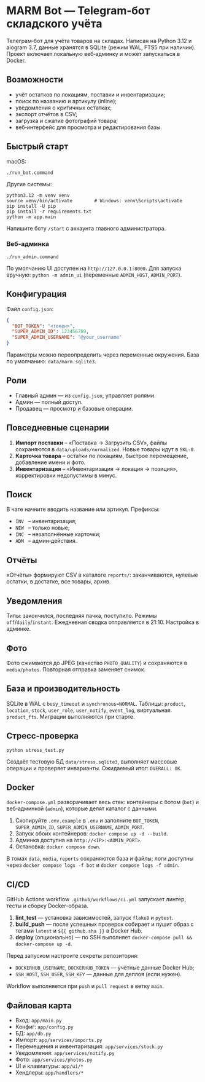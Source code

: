 # MARM Bot — Telegram‑бот складского учёта

Телеграм‑бот для учёта товаров на складах. Написан на Python 3.12 и aiogram 3.7, данные хранятся в SQLite (режим WAL, FTS5 при наличии). Проект включает локальную веб‑админку и может запускаться в Docker.

## Возможности
- учёт остатков по локациям, поставки и инвентаризации;
- поиск по названию и артикулу (inline);
- уведомления о критичных остатках;
- экспорт отчётов в CSV;
- загрузка и сжатие фотографий товара;
- веб‑интерфейс для просмотра и редактирования базы.

## Быстрый старт
macOS:
```
./run_bot.command
```
Другие системы:
```
python3.12 -m venv venv
source venv/bin/activate        # Windows: venv\Scripts\activate
pip install -U pip
pip install -r requirements.txt
python -m app.main
```
Напишите боту `/start` с аккаунта главного администратора.

### Веб‑админка
```
./run_admin.command
```
По умолчанию UI доступен на `http://127.0.0.1:8000`. Для запуска вручную: `python -m admin_ui` (переменные `ADMIN_HOST`, `ADMIN_PORT`).

## Конфигурация
Файл `config.json`:
```json
{
  "BOT_TOKEN": "<токен>",
  "SUPER_ADMIN_ID": 123456789,
  "SUPER_ADMIN_USERNAME": "@your_username"
}
```
Параметры можно переопределить через переменные окружения. База по умолчанию: `data/marm.sqlite3`.

## Роли
- Главный админ — из `config.json`, управляет ролями.
- Админ — полный доступ.
- Продавец — просмотр и базовые операции.

## Повседневные сценарии
1. **Импорт поставки** – «Поставка → Загрузить CSV», файлы сохраняются в `data/uploads/normalized`. Новые товары идут в `SKL‑0`.
2. **Карточка товара** – остатки по локациям, быстрое перемещение, добавление имени и фото.
3. **Инвентаризация** – «Инвентаризация → локация → позиция», корректировки недопустимы в минус.

## Поиск
В чате начните вводить название или артикул. Префиксы:
- `INV ` – инвентаризация;
- `NEW ` – только новые;
- `INC ` – незаполнённые карточки;
- `ADM ` – админ‑действия.

## Отчёты
«Отчёты» формируют CSV в каталоге `reports/`: заканчиваются, нулевые остатки, в достатке, все товары, архив.

## Уведомления
Типы: закончился, последняя пачка, поступило. Режимы `off`/`daily`/`instant`. Ежедневная сводка отправляется в 21:10. Настройка в админке.

## Фото
Фото сжимаются до JPEG (качество `PHOTO_QUALITY`) и сохраняются в `media/photos`. Повторная отправка заменяет снимок.

## База и производительность
SQLite в WAL с `busy_timeout` и `synchronous=NORMAL`. Таблицы: `product`, `location`, `stock`, `user_role`, `user_notify`, `event_log`, виртуальная `product_fts`. Миграции выполняются при старте.

## Стресс‑проверка
```
python stress_test.py
```
Создаёт тестовую БД `data/stress.sqlite3`, выполняет массовые операции и проверяет инварианты. Ожидаемый итог: `OVERALL: OK`.

## Docker
`docker-compose.yml` разворачивает весь стек: контейнеры с ботом (`bot`) и веб‑админкой (`admin`), которые делят каталог с данными.

1. Скопируйте `.env.example` в `.env` и заполните `BOT_TOKEN`, `SUPER_ADMIN_ID`, `SUPER_ADMIN_USERNAME`, `ADMIN_PORT`.
2. Запуск обоих контейнеров: `docker compose up -d --build`.
3. Админка доступна на `http://<IP>:<ADMIN_PORT>`.
4. Остановка: `docker compose down`.

В томах `data`, `media`, `reports` сохраняются база и файлы; логи доступны через `docker compose logs -f bot` и `docker compose logs -f admin`.

## CI/CD

GitHub Actions workflow `.github/workflows/ci.yml` запускает линтер, тесты и сборку Docker-образа.

1. **lint_test** — установка зависимостей, запуск `flake8` и `pytest`.
2. **build_push** — после успешных проверок собирает и пушит образ с тегами `latest` и `${{ github.sha }}` в Docker Hub.
3. **deploy** (опционально) — по SSH выполняет `docker-compose pull && docker-compose up -d`.

Перед запуском настроите секреты репозитория:
- `DOCKERHUB_USERNAME`, `DOCKERHUB_TOKEN` — учётные данные Docker Hub;
- `SSH_HOST`, `SSH_USER`, `SSH_KEY` — данные для деплоя (если нужен).

Workflow выполняется при `push` и `pull request` в ветку `main`.

## Файловая карта
- Вход: `app/main.py`
- Конфиг: `app/config.py`
- БД: `app/db.py`
- Импорт: `app/services/imports.py`
- Перемещения и инвентаризация: `app/services/stock.py`
- Уведомления: `app/services/notify.py`
- Фото: `app/services/photos.py`
- UI и клавиатуры: `app/ui/*`
- Хендлеры: `app/handlers/*`
